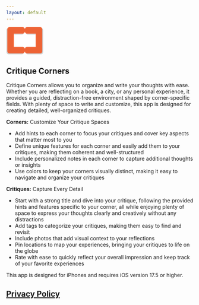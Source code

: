 ```yaml
---
layout: default
---
```


![Critique Corners](/assets/img/critiquecorners-icon.png)

## Critique Corners

Critique Corners allows you to organize and write your thoughts with ease. Whether you are reflecting on a book, a city, or any personal experience, it provides a guided, distraction-free environment shaped by corner-specific fields. With plenty of space to write and customize, this app is designed for creating detailed, well-organized critiques.

**Corners:** Customize Your Critique Spaces
- Add hints to each corner to focus your critiques and cover key aspects that matter most to you
- Define unique features for each corner and easily add them to your critiques, making them coherent and well-structured
- Include personalized notes in each corner to capture additional thoughts or insights
- Use colors to keep your corners visually distinct, making it easy to navigate and organize your critiques

**Critiques:** Capture Every Detail
- Start with a strong title and dive into your critique, following the provided hints and features specific to your corner, all while enjoying plenty of space to express your thoughts clearly and creatively without any distractions
- Add tags to categorize your critiques, making them easy to find and revisit
- Include photos that add visual context to your reflections
- Pin locations to map your experiences, bringing your critiques to life on the globe
- Rate with ease to quickly reflect your overall impression and keep track of your favorite experiences

This app is designed for iPhones and requires iOS version 17.5 or higher.

## [Privacy Policy](./critiquecorners-privacy.html)
